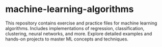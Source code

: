 # machine-learning-algorithms
This repository contains exercise and practice files for machine learning algorithms. Includes implementations of regression, classification, clustering, neural networks, and more. Explore detailed examples and hands-on projects to master ML concepts and techniques.
